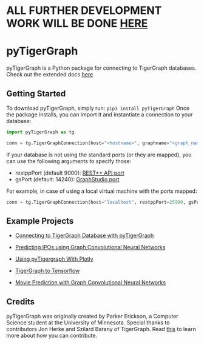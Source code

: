 # ALL FURTHER DEVELOPMENT WORK WILL BE DONE [HERE](https://github.com/pyTigerGraph/pyTigerGraph)

# pyTigerGraph

pyTigerGraph is a Python package for connecting to TigerGraph databases. Check out the extended docs [here](https://parkererickson.github.io/pyTigerGraph/)

## Getting Started
To download pyTigerGraph, simply run:
```pip3 install pyTigerGraph```
Once the package installs, you can import it and instantiate a connection to your database:
```py
import pyTigerGraph as tg

conn = tg.TigerGraphConnection(host="<hostname>", graphname="<graph_name>", username="<username>", password="<password>", apiToken="<api_token>")
```
If your database is not using the standard ports (or they are mapped), you can use the following arguments to specify those:
- restppPort (default 9000): [REST++ API port](https://docs.tigergraph.com/dev/restpp-api/restpp-requests)
- gsPort (default: 14240): [GraphStudio port](https://docs.tigergraph.com/ui/graphstudio/overview#TigerGraphGraphStudioUIGuide-GraphStudioOn-Premises)

For example, in case of using a local virtual machine with the ports mapped:
```py
conn = tg.TigerGraphConnection(host="localhost", restppPort=25900, gsPort=25240, graphname="MyGraph", username="tigergraph", password="tigergraph", apiToken="2aa016d747ede9gg6da3drslm98srfoj")
```

## Example Projects

- [Connecting to TigerGraph Database with pyTigerGraph](https://colab.research.google.com/drive/1sYv3Jvc6KYsqC4D-Rxkvjh4iPnrp4rg7)

- [Predicting IPOs using Graph Convolutional Neural Networks](https://towardsdatascience.com/predicting-initial-public-offerings-using-graph-convolutional-neural-networks-42df5ce16006?source=friends_link&sk=17501f6534a0352951d118eb8b597599)

- [Using pyTigergraph With Plotly](https://colab.research.google.com/drive/1MwtdXlbxzUsVgiI2bv1U-QmV0r5ES_Q-)

- [TigerGraph to Tensorflow](https://colab.research.google.com/drive/1yXg1UTJynjLKmdCvVNm_ldvurTR6szGN)

- [Movie Prediction with Graph Convolutional Neural Networks](https://colab.research.google.com/drive/11tcL4KXXwY__TmUUTjOf6InFQMC-VsG6)

## Credits
pyTigerGraph was originally created by Parker Erickson, a Computer Science student at the University of Minnesota. Special thanks to contributors Jon Herke and Szilard Barany of TigerGraph. Read [this](CONTRIBUTING.md) to learn more about how you can contribute.
